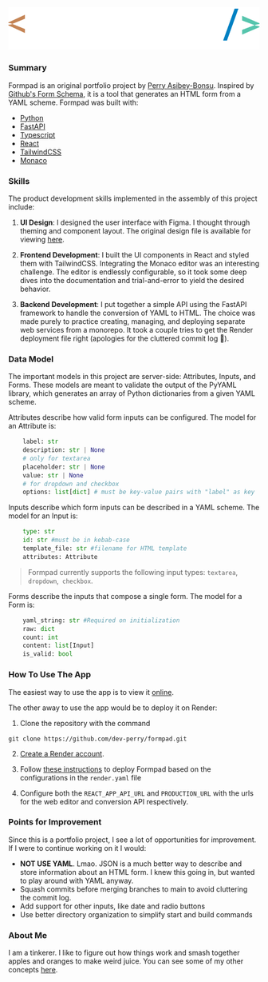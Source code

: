 ![alt Formpad Logo](web/public/logo.png)

### **Summary**
Formpad is an original portfolio project by [Perry Asibey-Bonsu](https://www.linkedin.com/in/pasibey/). Inspired by [Github's Form Schema](https://docs.github.com/en/communities/using-templates-to-encourage-useful-issues-and-pull-requests/syntax-for-githubs-form-schema), it is a tool that generates an HTML form from a YAML scheme. Formpad was built with:

- [Python](https://www.python.org/)
- [FastAPI](https://fastapi.tiangolo.com/)
- [Typescript](https://www.typescriptlang.org/)
- [React](https://reactjs.org/)
- [TailwindCSS](https://tailwindcss.com/)
- [Monaco](https://www.npmjs.com/package/@monaco-editor/react)

### **Skills** 
The product development skills implemented in the assembly of this project include:

1. **UI Design**: I designed the user interface with Figma. I thought through theming and component layout. The original design file is available for viewing [here](https://www.figma.com/file/fI7i2WiV68vs6eQgYcqY4x/Formpad-Design?node-id=1%3A2&t=KS7zkkPTXIpFiu2U-1).

2. **Frontend Development**: I built the UI components in React and styled them with TailwindCSS. Integrating the Monaco editor was an interesting challenge. The editor is endlessly configurable, so it took some deep dives into the documentation and trial-and-error to yield the desired behavior.

3. **Backend Development**: I put together a simple API using the FastAPI framework to handle the conversion of YAML to HTML. The choice was made purely to practice creating, managing, and deploying separate web services from a monorepo. It took a couple tries to get the Render deployment file right (apologies for the cluttered commit log 😬).

### **Data Model**
The important models in this project are server-side: Attributes, Inputs, and Forms. These models are meant to validate the output of the PyYAML library, which generates an array of Python dictionaries from a given YAML scheme.

Attributes describe how valid form inputs can be configured. The model for an Attribute is:

```python
    label: str
    description: str | None
    # only for textarea
    placeholder: str | None
    value: str | None
    # for dropdown and checkbox
    options: list[dict] # must be key-value pairs with "label" as key
```

Inputs describe which form inputs can be described in a YAML scheme. The model for an Input is:
```python
    type: str
    id: str #must be in kebab-case
    template_file: str #filename for HTML template
    attributes: Attribute
```

> Formpad currently supports the following input types: `textarea`, `dropdown`,` checkbox`.

Forms describe the inputs that compose a single form. The model for a Form is:
```python
    yaml_string: str #Required on initialization
    raw: dict
    count: int
    content: list[Input]
    is_valid: bool
```

### **How To Use The App**
The easiest way to use the app is to view it [online](https://formpad-editor.onrender.com).

The other away to use the app would be to deploy it on Render:

1. Clone the repository with the command
```
git clone https://github.com/dev-perry/formpad.git 
```
2. [Create a Render account](https://render.com/).

3. Follow [these instructions](https://render.com/docs/infrastructure-as-code) to deploy Formpad based on the configurations in the `render.yaml` file

4. Configure both the `REACT_APP_API_URL` and `PRODUCTION_URL` with the urls for the web editor and conversion API respectively.

### **Points for Improvement**
Since this is a portfolio project, I see a lot of opportunities for improvement. If I were to continue working on it I would:

- **NOT USE YAML**. Lmao. JSON is a much better way to describe and store information about an HTML form. I knew this going in, but wanted to play around with YAML anyway.
- Squash commits before merging branches to main to avoid cluttering the commit log.
- Add support for other inputs, like date and radio buttons
- Use better directory organization to simplify start and build commands

### **About Me**
I am a tinkerer. I like to figure out how things work and smash together apples and oranges to make weird juice. You can see some of my other concepts [here](https://pabwota.com/).
